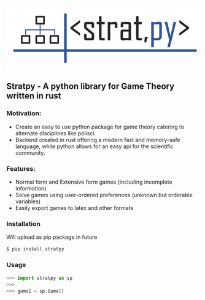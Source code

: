 <p align="center">
    <picture>
    <source media="(prefers-color-scheme: dark)" srcset="https://github.com/fredrikofstad/stratpy/blob/main/res/stratpy-dark.png?raw=true">
    <source media="(prefers-color-scheme: light)" srcset="https://github.com/fredrikofstad/stratpy/blob/main/res/stratpy-light.png?raw=true">
    <img alt="stratpy logo" src="https://github.com/fredrikofstad/stratpy/blob/main/res/stratpy-light.png?raw=true">
    </picture>
</p>

## Stratpy - A python library for Game Theory written in rust

### Motivation:
- Create an easy to use python package for game theory catering to alternate disciplines like polisci.
- Backend created in rust offering a modern fast and memory-safe language, while python allows for an easy api for 
the scientific community.

### Features:

- Normal form and Extensive form games (including incomplete information)
- Solve games using user-ordered preferences (unknown but orderable variables)
- Easily export games to latex and other formats

### Installation

 Will upload as pip package in future

```bash
$ pip install stratpy
```

### Usage

```python
>>> import stratpy as sp
>>> 
>>> game1 = sp.Game()

```
